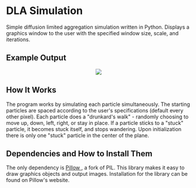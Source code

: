 # DLA Simulation
Simple diffusion limited aggregation simulation written in Python. Displays a graphics window to the user with the specified window size, scale, and iterations.
## Example Output
<p align="center">
  <img src="https://i.imgur.com/Amvsxgd.png"></img>
</p>

## How It Works
The program works by simulating each particle simultaneously. The starting particles are spaced according to the user's specifications (default every other pixel). Each particle does a "drunkard's walk" - randomly choosing to move up, down, left, right, or stay in place. If a particle sticks to a "stuck" particle, it becomes stuck itself, and stops wandering. Upon initialization there is only one "stuck" particle in the center of the plane. 

## Dependencies and How to Install Them
The only dependency is <a href = "https://pillow.readthedocs.io/en/5.0.0/"> Pillow </a>, a fork of PIL. This library makes it easy to draw graphics objects and output images. Installation for the library can be found on Pillow's website.
